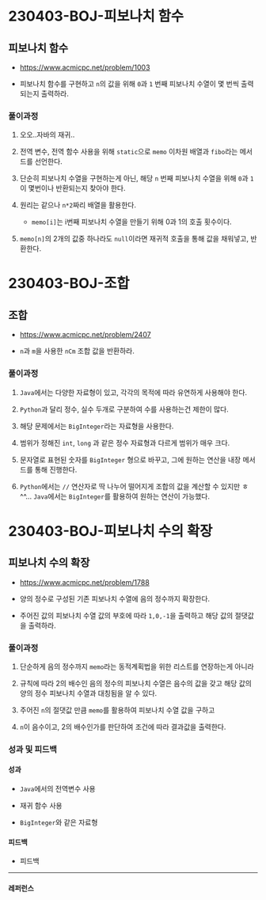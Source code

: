 # 230403-BOJ-피보나치 함수

## 피보나치 함수

- https://www.acmicpc.net/problem/1003

- 피보나치 함수를 구현하고 `n`의 값을 위해 `0`과 `1` 번째 피보나치 수열이 몇 번씩 출력되는지 출력하라.

### 풀이과정

1. 오오..자바의 재귀..

2. 전역 변수, 전역 함수 사용을 위해 `static`으로 `memo` 이차원 배열과 `fibo`라는 메서드를 선언한다.

3. 단순히 피보나치 수열을 구현하는게 아닌, 해당 `n` 번째 피보나치 수열을 위해 `0`과 `1`이 몇번이나 반환되는지 찾아야 한다.

4. 원리는 같으나 `n*2`짜리 배열을 활용한다.
   
   - `memo[i]`는 i번째 피보나치 수열을 만들기 위해 0과 1의 호출 횟수이다.

5. `memo[n]`의 2개의 값중 하나라도 `null`이라면 재귀적 호출을 통해 값을 채워넣고, 반환한다.

# 230403-BOJ-조합

## 조합

- https://www.acmicpc.net/problem/2407

- `n`과 `m`을 사용한 `nCm` 조합 값을 반환하라.

### 풀이과정

1. `Java`에서는 다양한 자료형이 있고, 각각의 목적에 따라 유연하게 사용해야 한다.

2. `Python`과 달리 정수, 실수 두개로 구분하여 수를 사용하는건 제한이 많다.

3. 해당 문제에서는 `BigInteger`라는 자료형을 사용한다.

4. 범위가 정해진 `int`, `long` 과 같은 정수 자료형과 다르게 범위가 매우 크다.

5. 문자열로 표현된 숫자를 `BigInteger` 형으로 바꾸고, 그에 원하는 연산을 내장 메서드를 통해 진행한다.

6. `Python`에서는 `//` 연산자로 딱 나누어 떨어지게 조합의 값을 계산할 수 있지만 ㅎ^^... `Java`에서는 `BigInteger`를 활용하여 원하는 연산이 가능했다.

# 230403-BOJ-피보나치 수의 확장

## 피보나치 수의 확장

- https://www.acmicpc.net/problem/1788

- 양의 정수로 구성된 기존 피보나치 수열에 음의 정수까지 확장한다.

- 주어진 값의 피보나치 수열 값의 부호에 따라 `1,0,-1`을 출력하고 해당 값의 절댓값을 출력하라.

### 풀이과정

1. 단순하게 음의 정수까지 `memo`라는 동적계획법을 위한 리스트를 연장하는게 아니라

2. 규칙에 따라 2의 배수인 음의 정수의 피보나치 수열은 음수의 값을 갖고 해당 값의 양의 정수 피보나치 수열과 대칭됨을 알 수 있다.

3. 주어진 `n`의 절댓값 만큼 `memo`를 활용하여 피보나치 수열 값을 구하고

4. `n`이 음수이고, 2의 배수인가를 판단하여 조건에 따라 결과값을 출력한다.

### 성과 및 피드백

#### 성과

- `Java`에서의 전역변수 사용

- 재귀 함수 사용

- `BigInteger`와 같은 자료형

#### 피드백

- 피드백

--- 

#### 레퍼런스

> 
